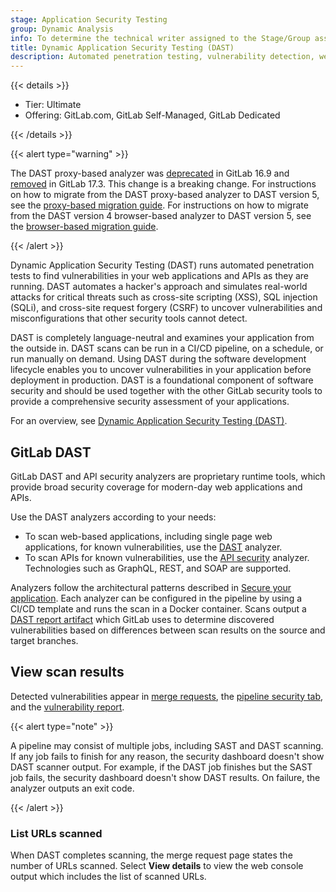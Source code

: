 ```yaml
---
stage: Application Security Testing
group: Dynamic Analysis
info: To determine the technical writer assigned to the Stage/Group associated with this page, see https://handbook.gitlab.com/handbook/product/ux/technical-writing/#assignments
title: Dynamic Application Security Testing (DAST)
description: Automated penetration testing, vulnerability detection, web application scanning, security assessment, and CI/CD integration.
---
```


{{< details >}}

- Tier: Ultimate
- Offering: GitLab.com, GitLab Self-Managed, GitLab Dedicated

{{< /details >}}

{{< alert type="warning" >}}

The DAST proxy-based analyzer was [deprecated](https://gitlab.com/gitlab-org/gitlab/-/issues/430966)
in GitLab 16.9 and [removed](https://gitlab.com/groups/gitlab-org/-/epics/11986) in GitLab 17.3.
This change is a breaking change. For instructions on how to migrate from the DAST proxy-based
analyzer to DAST version 5, see the
[proxy-based migration guide](proxy_based_to_browser_based_migration_guide.md). For instructions on
how to migrate from the DAST version 4 browser-based analyzer to DAST version 5, see the
[browser-based migration guide](browser_based_4_to_5_migration_guide.md).

{{< /alert >}}

Dynamic Application Security Testing (DAST) runs automated penetration tests to find vulnerabilities
in your web applications and APIs as they are running. DAST automates a hacker's approach and
simulates real-world attacks for critical threats such as cross-site scripting (XSS), SQL injection
(SQLi), and cross-site request forgery (CSRF) to uncover vulnerabilities and misconfigurations that
other security tools cannot detect.

DAST is completely language-neutral and examines your application from the outside in. DAST scans
can be run in a CI/CD pipeline, on a schedule, or run manually on demand. Using DAST during the
software development lifecycle enables you to uncover vulnerabilities in your application before
deployment in production. DAST is a foundational component of software security and should be used
together with the other GitLab security tools to provide a comprehensive security assessment of your
applications.

<i class="fa fa-youtube-play youtube" aria-hidden="true"></i>
For an overview, see [Dynamic Application Security Testing (DAST)](https://www.youtube.com/watch?v=nbeDUoLZJTo).

## GitLab DAST

GitLab DAST and API security analyzers are proprietary runtime tools, which provide broad security
coverage for modern-day web applications and APIs.

Use the DAST analyzers according to your needs:

- To scan web-based applications, including single page web applications, for known vulnerabilities,
  use the [DAST](browser/_index.md) analyzer.
- To scan APIs for known vulnerabilities, use the [API security](../api_security_testing/_index.md)
  analyzer. Technologies such as GraphQL, REST, and SOAP are supported.

Analyzers follow the architectural patterns described in [Secure your application](../_index.md).
Each analyzer can be configured in the pipeline by using a CI/CD template and runs the scan in a
Docker container. Scans output a
[DAST report artifact](../../../ci/yaml/artifacts_reports.md#artifactsreportsdast) which GitLab uses
to determine discovered vulnerabilities based on differences between scan results on the source and
target branches.

## View scan results

Detected vulnerabilities appear in [merge requests](../detect/security_scanning_results.md), the [pipeline security tab](../detect/security_scanning_results.md),
and the [vulnerability report](../vulnerability_report/_index.md).

{{< alert type="note" >}}

A pipeline may consist of multiple jobs, including SAST and DAST scanning. If any job
fails to finish for any reason, the security dashboard doesn't show DAST scanner output. For
example, if the DAST job finishes but the SAST job fails, the security dashboard doesn't show DAST
results. On failure, the analyzer outputs an
exit code.

{{< /alert >}}

### List URLs scanned

When DAST completes scanning, the merge request page states the number of URLs scanned.
Select **View details** to view the web console output which includes the list of scanned URLs.
